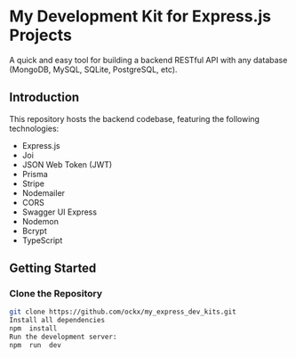 # My Development Kit for Express.js Projects

A quick and easy tool for building a backend RESTful API with any database (MongoDB, MySQL, SQLite, PostgreSQL, etc).

## Introduction

This repository hosts the backend codebase, featuring the following technologies:

- Express.js
- Joi
- JSON Web Token (JWT)
- Prisma
- Stripe
- Nodemailer
- CORS
- Swagger UI Express
- Nodemon
- Bcrypt
- TypeScript

## Getting Started

### Clone the Repository

```bash
git clone https://github.com/ockx/my_express_dev_kits.git
Install all dependencies
npm  install
Run the development server:
npm  run  dev